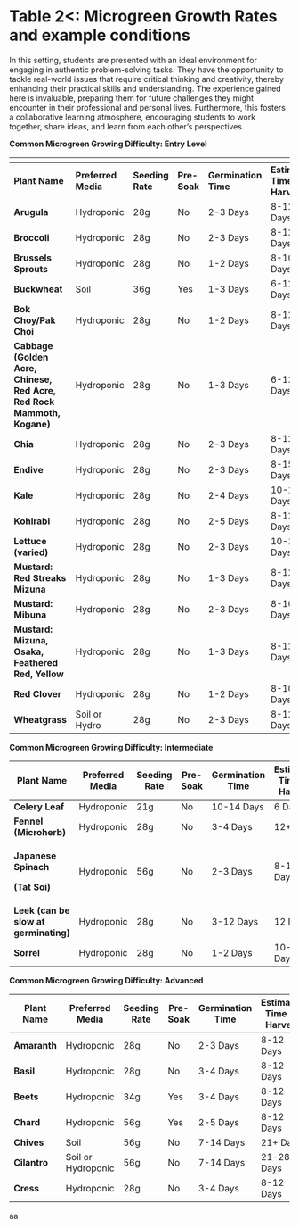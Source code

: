 # Table 2<: Microgreen Growth Rates and example conditions

In this setting, students are presented with an ideal environment for engaging in authentic problem-solving tasks. They have the opportunity to tackle real-world issues that require critical thinking and creativity, thereby enhancing their practical skills and understanding. The experience gained here is invaluable, preparing them for future challenges they might encounter in their professional and personal lives. Furthermore, this fosters a collaborative learning atmosphere, encouraging students to work together, share ideas, and learn from each other’s perspectives.

**Common Microgreen Growing Difficulty: Entry Level**

<table data-header-hidden><thead><tr><th width="135"></th><th></th><th></th><th></th><th></th><th></th></tr></thead><tbody><tr><td><strong>Plant Name</strong></td><td><strong>Preferred Media</strong></td><td><strong>Seeding Rate</strong></td><td><strong>Pre-Soak</strong></td><td><strong>Germination Time</strong></td><td><strong>Estimated Time To Harvest</strong></td></tr><tr><td><strong>Arugula</strong></td><td>Hydroponic</td><td>28g</td><td>No</td><td>2-3 Days</td><td>8-12 Days</td></tr><tr><td><strong>Broccoli</strong></td><td>Hydroponic</td><td>28g</td><td>No</td><td>2-3 Days</td><td>8-12 Days</td></tr><tr><td><strong>Brussels Sprouts</strong></td><td>Hydroponic</td><td>28g</td><td>No</td><td>1-2 Days</td><td>8-10 Days</td></tr><tr><td><strong>Buckwheat</strong></td><td>Soil</td><td>36g</td><td>Yes</td><td>1-3 Days</td><td>6-12 Days</td></tr><tr><td><strong>Bok Choy/Pak Choi</strong></td><td>Hydroponic</td><td>28g</td><td>No</td><td>1-2 Days</td><td>8-12 Days</td></tr><tr><td><strong>Cabbage (Golden Acre, Chinese, Red Acre, Red Rock Mammoth, Kogane)</strong></td><td>Hydroponic</td><td>28g</td><td>No</td><td>1-3 Days</td><td>6-12 Days</td></tr><tr><td><strong>Chia</strong></td><td>Hydroponic</td><td>28g</td><td>No</td><td>2-3 Days</td><td>8-12 Days</td></tr><tr><td><strong>Endive</strong></td><td>Hydroponic</td><td>28g</td><td>No</td><td>2-3 Days</td><td>8-15 Days</td></tr><tr><td><strong>Kale</strong></td><td>Hydroponic</td><td>28g</td><td>No</td><td>2-4 Days</td><td>10-12 Days</td></tr><tr><td><strong>Kohlrabi</strong></td><td>Hydroponic</td><td>28g</td><td>No</td><td>2-5 Days</td><td>8-12 Days</td></tr><tr><td><strong>Lettuce (varied)</strong></td><td>Hydroponic</td><td>28g</td><td>No</td><td>2-3 Days</td><td>10-12 Days</td></tr><tr><td><strong>Mustard: Red Streaks Mizuna</strong></td><td>Hydroponic</td><td>28g</td><td>No</td><td>1-3 Days</td><td>8-12 Days</td></tr><tr><td><strong>Mustard: Mibuna</strong></td><td>Hydroponic</td><td>28g</td><td>No</td><td>2-3 Days</td><td>8-10 Days</td></tr><tr><td><strong>Mustard: Mizuna, Osaka, Feathered Red, Yellow</strong></td><td>Hydroponic</td><td>28g</td><td>No</td><td>1-3 Days</td><td>8-12 Days</td></tr><tr><td><strong>Red Clover</strong></td><td>Hydroponic</td><td>28g</td><td>No</td><td>1-2 Days</td><td>8-10 Days</td></tr><tr><td><strong>Wheatgrass</strong></td><td>Soil or Hydro</td><td>28g</td><td>No</td><td>2-3 Days</td><td>8-12 Days</td></tr></tbody></table>

**Common Microgreen Growing Difficulty: Intermediate**

| **Plant Name**                                                            | **Preferred Media** | **Seeding Rate** | **Pre-Soak** | **Germination Time** | **Estimated Time To Harvest** |
| ------------------------------------------------------------------------- | ------------------- | ---------------- | ------------ | -------------------- | ----------------------------- |
| **Celery Leaf**                                                           | Hydroponic          | 21g              | No           | 10-14 Days           | 6 Days                        |
| **Fennel (Microherb)**                                                    | Hydroponic          | 28g              | No           | 3-4 Days             | 12+ Days                      |
| <p><strong>Japanese Spinach</strong></p><p><strong>(Tat Soi)</strong></p> | Hydroponic          | 56g              | No           | 2-3 Days             | 8-12 Days                     |
| **Leek (can be slow at germinating)**                                     | Hydroponic          | 28g              | No           | 3-12 Days            | 12 Days                       |
| **Sorrel**                                                                | Hydroponic          | 28g              | No           | 1-2 Days             | 10-12 Days                    |

**Common Microgreen Growing Difficulty: Advanced**

| **Plant Name** | **Preferred Media** | **Seeding Rate** | **Pre-Soak** | **Germination Time** | **Estimated Time To Harvest** |
| -------------- | ------------------- | ---------------- | ------------ | -------------------- | ----------------------------- |
| **Amaranth**   | Hydroponic          | 28g              | No           | 2-3 Days             | 8-12 Days                     |
| **Basil**      | Hydroponic          | 28g              | No           | 3-4 Days             | 8-12 Days                     |
| **Beets**      | Hydroponic          | 34g              | Yes          | 3-4 Days             | 8-12 Days                     |
| **Chard**      | Hydroponic          | 56g              | Yes          | 2-5 Days             | 8-12 Days                     |
| **Chives**     | Soil                | 56g              | No           | 7-14 Days            | 21+ Days                      |
| **Cilantro**   | Soil or Hydroponic  | 56g              | No           | 7-14 Days            | 21-28 Days                    |
| **Cress**      | Hydroponic          | 28g              | No           | 3-4 Days             | 8-12 Days                     |

aa
